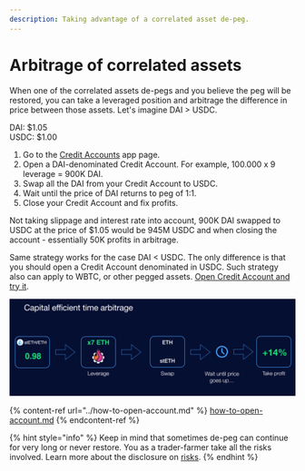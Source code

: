 ```yaml
---
description: Taking advantage of a correlated asset de-peg.
---
```


# Arbitrage of correlated assets

When one of the correlated assets de-pegs and you believe the peg will be restored, you can take a leveraged position and arbitrage the difference in price between those assets. Let's imagine DAI > USDC.&#x20;

DAI: $1.05\
USDC: $1.00

1. Go to the [Credit Accounts](https://app.gearbox.fi/accounts) app page.
2. Open a DAI-denominated Credit Account. For example, 100.000 x 9 leverage = 900K DAI.
3. Swap all the DAI from your Credit Account to USDC.
4. Wait until the price of DAI returns to peg of 1:1.
5. Close your Credit Account and fix profits.&#x20;

Not taking slippage and interest rate into account, 900K DAI swapped to USDC at the price of $1.05 would be 945M USDC and when closing the account - essentially 50K profits in arbitrage.&#x20;

Same strategy works for the case DAI < USDC. The only difference is that you should open a Credit Account denominated in USDC. Such strategy also can apply to WBTC, or other pegged assets. [Open Credit Account and try it](https://app.gearbox.fi/).

![Flash loans make it possible to arbitrage a peg within one block. Gearbox allows you to do so even if it takes more time. However, with stablecoins it's generally easier as there are other avenues to borrow from. But not for all pegged assets!](<../../.gitbook/assets/Screenshot 2021-10-19 at 00.42.00 (1).png>)

{% content-ref url="../how-to-open-account.md" %}
[how-to-open-account.md](../how-to-open-account.md)
{% endcontent-ref %}

{% hint style="info" %}
Keep in mind that sometimes de-peg can continue for very long or never restore. You as a trader-farmer take all the risks involved. Learn more about the disclosure on [risks](../../risk-and-security/risks-terms.md).
{% endhint %}
